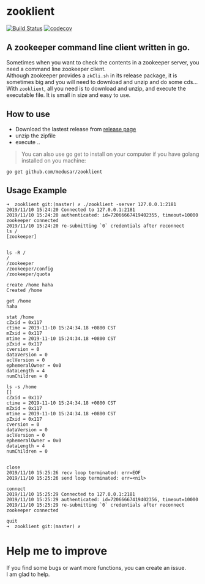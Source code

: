 # zooklient
[![Build Status](https://travis-ci.com/medusar/zooklient.svg?branch=master)](https://travis-ci.com/medusar/zooklient) 
[![codecov](https://codecov.io/gh/medusar/zooklient/branch/master/graph/badge.svg)](https://codecov.io/gh/medusar/zooklient)

## A zookeeper command line client written in go.   
Sometimes when you want to check the contents in a zookeeper server, you need a command line zookeeper client.   
Although zookeeper provides a `zkCli.sh` in its release package, it is sometimes big and you will need to download and unzip and 
do some cds...   
With `zooklient`, all you need is to download and unzip, and execute the executable file. It is small in size and easy to use.   

## How to use

- Download the lastest release from [release page](https://github.com/medusar/zooklient/releases)
- unzip the zipfile
- execute ..

> You can also use go get to install on your computer if you have golang installed on you machine:

```
go get github.com/medusar/zooklient
```


## Usage Example
```
➜  zooklient git:(master) ✗ ./zooklient -server 127.0.0.1:2181
2019/11/10 15:24:20 Connected to 127.0.0.1:2181
2019/11/10 15:24:20 authenticated: id=72066667419402355, timeout=10000
zookeeper connected
2019/11/10 15:24:20 re-submitting `0` credentials after reconnect
ls /
[zookeeper]


ls -R /
/
/zookeeper
/zookeeper/config
/zookeeper/quota

create /home haha
Created /home

get /home
haha

stat /home
cZxid = 0x117
ctime = 2019-11-10 15:24:34.18 +0800 CST
mZxid = 0x117
mtime = 2019-11-10 15:24:34.18 +0800 CST
pZxid = 0x117
cversion = 0
dataVersion = 0
aclVersion = 0
ephemeralOwner = 0x0
dataLength = 4
numChildren = 0

ls -s /home
[]
cZxid = 0x117
ctime = 2019-11-10 15:24:34.18 +0800 CST
mZxid = 0x117
mtime = 2019-11-10 15:24:34.18 +0800 CST
pZxid = 0x117
cversion = 0
dataVersion = 0
aclVersion = 0
ephemeralOwner = 0x0
dataLength = 4
numChildren = 0


close
2019/11/10 15:25:26 recv loop terminated: err=EOF
2019/11/10 15:25:26 send loop terminated: err=<nil>

connect
2019/11/10 15:25:29 Connected to 127.0.0.1:2181
2019/11/10 15:25:29 authenticated: id=72066667419402356, timeout=10000
2019/11/10 15:25:29 re-submitting `0` credentials after reconnect
zookeeper connected

quit
➜  zooklient git:(master) ✗
```

# Help me to improve
If you find some bugs or want more functions, you can create an issue.   
I am glad to help.
